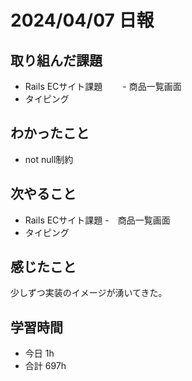 # 2024/04/07 日報

## 取り組んだ課題
- Rails ECサイト課題
　　- 商品一覧画面
- タイピング

## わかったこと
- not null制約

## 次やること
- Rails ECサイト課題
 -　商品一覧画面
- タイピング

## 感じたこと
少しずつ実装のイメージが湧いてきた。

## 学習時間
- 今日 1h
- 合計 697h
